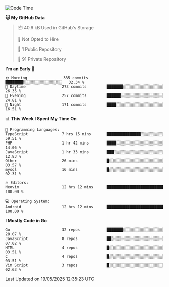 
<!--START_SECTION:waka-->
![Code Time](http://img.shields.io/badge/Code%20Time-5%2C914%20hrs%206%20mins-blue)

**🐱 My GitHub Data** 

> 📦 40.6 kB Used in GitHub's Storage 
 > 
> 🚫 Not Opted to Hire
 > 
> 📜 1 Public Repository 
 > 
> 🔑 91 Private Repository 
 > 
**I'm an Early 🐤** 

```text
🌞 Morning                335 commits         ████████░░░░░░░░░░░░░░░░░   32.34 % 
🌆 Daytime                273 commits         ███████░░░░░░░░░░░░░░░░░░   26.35 % 
🌃 Evening                257 commits         ██████░░░░░░░░░░░░░░░░░░░   24.81 % 
🌙 Night                  171 commits         ████░░░░░░░░░░░░░░░░░░░░░   16.51 % 
```


📊 **This Week I Spent My Time On** 

```text
💬 Programming Languages: 
TypeScript               7 hrs 15 mins       ███████████████░░░░░░░░░░   59.51 % 
PHP                      1 hr 42 mins        ████░░░░░░░░░░░░░░░░░░░░░   14.06 % 
JavaScript               1 hr 33 mins        ███░░░░░░░░░░░░░░░░░░░░░░   12.83 % 
Other                    26 mins             █░░░░░░░░░░░░░░░░░░░░░░░░   03.57 % 
mysql                    16 mins             █░░░░░░░░░░░░░░░░░░░░░░░░   02.31 % 

🔥 Editors: 
Neovim                   12 hrs 12 mins      █████████████████████████   100.00 % 

💻 Operating System: 
Android                  12 hrs 12 mins      █████████████████████████   100.00 % 
```

**I Mostly Code in Go** 

```text
Go                       32 repos            ███████░░░░░░░░░░░░░░░░░░   28.07 % 
JavaScript               8 repos             ██░░░░░░░░░░░░░░░░░░░░░░░   07.02 % 
HTML                     4 repos             █░░░░░░░░░░░░░░░░░░░░░░░░   03.51 % 
C                        4 repos             █░░░░░░░░░░░░░░░░░░░░░░░░   03.51 % 
Vim Script               3 repos             █░░░░░░░░░░░░░░░░░░░░░░░░   02.63 % 
```




 Last Updated on 19/05/2025 12:35:23 UTC
<!--END_SECTION:waka-->

